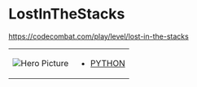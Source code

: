 # LostInTheStacks 

https://codecombat.com/play/level/lost-in-the-stacks
<table>
<tr>
<td>

![Hero Picture](hero.png?raw=true "Hero Picture")

</td>
<td>
<ul>
<li>

[PYTHON](LostInTheStacks.py)

</li>
</td>
</tr>
<table>